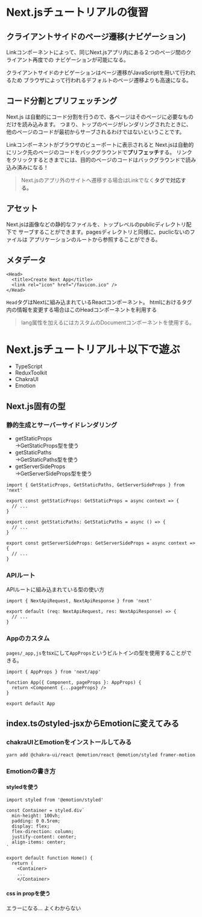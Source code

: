 # Next.jsチュートリアルの復習
## クライアントサイドのページ遷移(ナビゲーション)
Linkコンポーネントによって、同じNext.jsアプリ内にある２つのページ間のクライアント再度での
ナビゲーションが可能になる。

クライアントサイドのナビゲーションはページ遷移がJavaScriptを用いて行われるため
ブラウザによって行われるデフォルトのページ遷移よりも高速になる。

## コード分割とプリフェッチング
Next.js は自動的にコード分割を行うので、各ページはそのページに必要なものだけを読み込みます。
つまり、トップのページがレンダリングされたときに、
他のページのコードが最初からサーブされるわけではないということです。

Linkコンポーネントがブラウザのビューポートに表示されると
Next.jsは自動的にリンク先のページのコードをバックグラウンドで**プリフェッチ**する。
リンクをクリックするときまでには、目的のページのコードはバックグラウンドで読み込み済みになる！

> Next.jsのアプリ外のサイトへ遷移する場合はLinkでなく<a>タグで対応する。

## アセット
Next.jsは画像などの静的なファイルを、トップレベルのpublicディレクトリ配下で
サーブすることができます。pagesディレクトリと同様に、puclicないのファイルは
アプリケーションのルートから参照することができる。

## メタデータ
```tsx
<Head>
  <title>Create Next App</title>
  <link rel="icon" href="/favicon.ico" />
</Head>
```
`Head`タグはNextに組み込まれているReactコンポーネント。
htmlにおける<head>タグ内の情報を変更する場合はこのHeadコンポーネントを利用する

> lang属性を加えるにはカスタムのDocumentコンポーネントを使用する。


# Next.jsチュートリアル＋以下で遊ぶ
- TypeScript
- ReduxToolkit
- ChakraUI
- Emotion

## Next.js固有の型
### 静的生成とサーバーサイドレンダリング
- getStaticProps<br>
  →GetStaticProps型を使う<br>
- getStaticPaths<br>
  →GetStaticPaths型を使う<br>
- getServerSideProps<br>
  →GetServerSideProps型を使う<br>

```tsx
import { GetStaticProps, GetStaticPaths, GetServerSideProps } from 'next'

export const getStaticProps: GetStaticProps = async context => {
  // ...
}

export const getStaticPaths: GetStaticPaths = async () => {
  // ...
}

export const getServerSideProps: GetServerSideProps = async context => {
  // ...
}
```

### APIルート
APIルートに組み込まれている型の使い方
```tsx
import { NextApiRequest, NextApiResponse } from 'next'

export default (req: NextApiRequest, res: NextApiResponse) => {
  // ...
}
```

### Appのカスタム
`pages/_app,js`をtsxにして`AppProps`というビルトインの型を使用することができる。
```tsx
import { AppProps } from 'next/app'

function App({ Component, pageProps }: AppProps) {
  return <Component {...pageProps} />
}

export default App
```

## index.tsのstyled-jsxからEmotionに変えてみる
### chakraUIとEmotionをインストールしてみる
```
yarn add @chakra-ui/react @emotion/react @emotion/styled framer-motion
```

### Emotionの書き方
#### styledを使う
```tsx
import styled from '@emotion/styled'

const Container = styled.div`
  min-height: 100vh;
  padding: 0 0.5rem;
  display: flex;
  flex-direction: column;
  justify-content: center;
  align-items: center;
`

export default function Home() {
  return (
    <Container>
    ...
    </Container>
```

#### css in propを使う
エラーになる... よくわからない